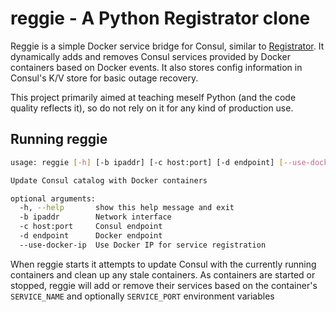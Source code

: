 # reggie - A Python Registrator clone

Reggie is a simple Docker service bridge for Consul, similar to [Registrator](https://github.com/gliderlabs/registrator).  It dynamically adds and removes Consul services provided by Docker containers based on Docker events.  It also stores config information in Consul's K/V store for basic outage recovery.

This project primarily aimed at teaching meself Python (and the code quality reflects it), so do not rely on it for any kind of production use.

## Running reggie
```sh
usage: reggie [-h] [-b ipaddr] [-c host:port] [-d endpoint] [--use-docker-ip]

Update Consul catalog with Docker containers

optional arguments:
  -h, --help       show this help message and exit
  -b ipaddr        Network interface
  -c host:port     Consul endpoint
  -d endpoint      Docker endpoint
  --use-docker-ip  Use Docker IP for service registration
```

When reggie starts it attempts to update Consul with the currently running containers and clean up any stale containers.  As containers are started or stopped, reggie will add or remove their services based on the container's `SERVICE_NAME` and optionally `SERVICE_PORT` environment variables
